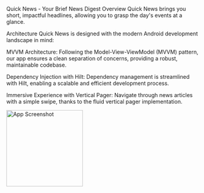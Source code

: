 Quick News - Your Brief News Digest
Overview
Quick News brings you short, impactful headlines, allowing you to grasp the day's events at a glance.

Architecture
Quick News is designed with the modern Android development landscape in mind:

MVVM Architecture: Following the Model-View-ViewModel (MVVM) pattern, our app ensures a clean separation of concerns, providing a robust, maintainable codebase.

Dependency Injection with Hilt: Dependency management is streamlined with Hilt, enabling a scalable and efficient development process.

Immersive Experience with Vertical Pager: Navigate through news articles with a simple swipe, thanks to the fluid vertical pager implementation.


<img src="https://github.com/BeingCoder786/ShortNews/assets/60469750/3c0e4aaa-e49e-4967-b01e-398fd5d3956e/Screenshot_1712301926.png" width="200" alt="App Screenshot"/>




